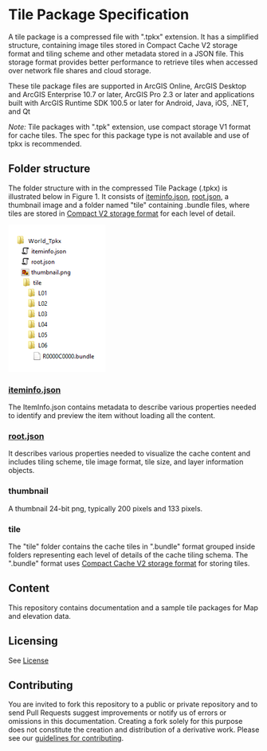# Tile Package Specification

A tile package is a compressed file with ".tpkx" extension. It has a simplified structure, containing image tiles stored in Compact Cache V2 storage format and tiling scheme and other metadata stored in a JSON file. This storage format provides better performance to retrieve tiles when accessed over network file shares and cloud storage.
 
These tile package files are supported in ArcGIS Online, ArcGIS Desktop and ArcGIS Enterprise 10.7 or later, ArcGIS Pro 2.3 or later and applications built with ArcGIS Runtime SDK 100.5 or later for Android, Java, iOS, .NET, and Qt

_Note:_ Tile packages with ".tpk" extension, use compact storage V1 format for cache tiles. The spec for this package type is not available and use of tpkx is recommended.

## Folder structure
The folder structure with in the compressed Tile Package (.tpkx) is  illustrated below  in Figure 1. It consists of [iteminfo.json](docs/iteminfo.md), [root.json](docs/root.md), a thumbnail image and a folder named "tile" containing .bundle files, where tiles are stored in [Compact V2 storage format](https://github.com/Esri/raster-tiles-compactcache) for each level of detail. 
  
   ![Figure 1. Tpkx folder structure](TPKX.png)

### [iteminfo.json](docs/iteminfo.md)
The ItemInfo.json contains metadata to describe various properties needed to identify and preview the item without loading all the content.

### [root.json](docs/root.md)
It describes various properties needed to visualize the cache content and includes tiling scheme, tile image format, tile size, and layer information objects.

### thumbnail
A thumbnail 24-bit png, typically 200 pixels and 133 pixels.

### tile
The "tile" folder contains the cache tiles in ".bundle" format grouped inside folders representing each level of details of the cache tiling schema. The ".bundle" format uses [Compact Cache V2 storage format](https://github.com/Esri/raster-tiles-compactcache) for storing tiles. 

## Content
This repository contains documentation and a sample tile packages for Map and elevation data.

## Licensing
See [License](LICENSE.TXT)

## Contributing

You are invited to fork this repository to a public or private repository and to send Pull Requests suggest improvements or notify us of errors or omissions in this documentation. Creating a fork solely for this purpose does not constitute the creation and distribution of a derivative work. Please see our [guidelines for  contributing](https://github.com/esri/contributing).
